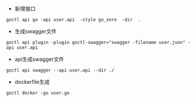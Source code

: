 - 新增接口

```shell
goctl api go -api user.api  -style go_zero  -dir  .
`````

- 生成swagger文件
```shell
goctl api plugin -plugin goctl-swagger="swagger -filename user.json" -api user.api
```
- api生成swagger文件
```shell
goctl api swagger --api user.api --dir ./
```

- dockerfile生成
```shell
goctl docker -go user.go
```